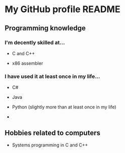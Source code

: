 # My GitHub profile README

## Programming knowledge

### I'm decently skilled at...

- C and C++

- x86 assembler

### I have used it at least once in my life...

- C#

- Java

- Python (slightly more than at least once in my life)

- 

## Hobbies related to computers

- Systems programming in C and C++
